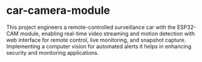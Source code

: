 # car-camera-module
This project engineers a remote-controlled surveillance car with the ESP32-CAM module, enabling real-time video streaming and motion detection with web interface for remote control, live monitoring, and snapshot capture. Implementing a computer vision for automated alerts it helps in enhancing security and monitoring applications.
